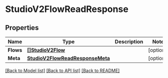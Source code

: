 # StudioV2FlowReadResponse

## Properties

Name | Type | Description | Notes
------------ | ------------- | ------------- | -------------
**Flows** | [**[]StudioV2Flow**](studio.v2.flow.md) |  | [optional] 
**Meta** | [**StudioV2FlowReadResponseMeta**](studio_v2_flowReadResponse_meta.md) |  | [optional] 

[[Back to Model list]](../README.md#documentation-for-models) [[Back to API list]](../README.md#documentation-for-api-endpoints) [[Back to README]](../README.md)


